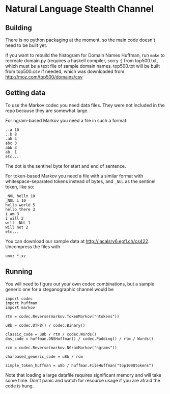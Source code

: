 Natural Language Stealth Channel
================================

Building
--------

There is no python packaging at the moment, so the main code doesn't need to be
built yet.

If you want to rebuild the histogram for Domain Names Huffman, run `make`
to recreate domain.py (requires a haskell compiler, sorry :) from top500.txt, 
which must be a text file of sample domain names. top500.txt will be built from top500.csv if needed, which was downloaded from http://moz.com/top500/domains/csv

Getting data
------------

To use the Markov codec you need data files. They were not included in the repo because they are somewhat large.

For ngram-based Markov you need a file in such a format:


    ..a 10
    ..b 8
    .ab 4
    abc 3
    abb 3
    ab. 1
    etc...


The dot is the sentinel byte for start and end of sentence.

For token-based Markov you need a file with a similar format with whitespace-separated tokens instead of bytes, and `_NUL` as the sentinel token, like so:

    _NUL hello 10
    _NUL i 10
    hello world 5
    hello there 3
    i am 3
    i will 2
    will _NUL 1
    will not 2
    etc...


You can download our sample data at http://lacalsrv6.epfl.ch/cs422. Uncompress
the files with

    unxz *.xz


Running
-------

You will need to figure out your own codec combinations, but a sample generic
one for a steganographic channel would be

    import codec
    import huffman
    import markov

    rtm = codec.Reverse(markov.TokenMarkov("ntokens"))

    u8b = codec.UTF8() / codec.Binary()

    classic_code = u8b / rtm / codec.Words()
    dns_code = huffman.DNSHuffman() / codec.Padding() / rtm / Words()

    rcm = codec.Reverse(markov.NGramMarkov("ngrams"))

    charbased_generic_code = u8b / rcm 

    simple_token_huffman = u8b / huffman.FileHuffman("top1000tokens")

Note that loading a large datafile requires significant memory and will take
some time. Don't panic and watch for resource usage if you are afraid the code
is hung.
